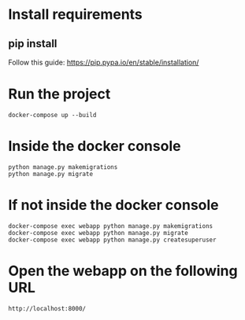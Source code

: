 # Install requirements

## pip install

Follow this guide:
https://pip.pypa.io/en/stable/installation/

# Run the project
    docker-compose up --build

# Inside the docker console
    python manage.py makemigrations
    python manage.py migrate
    
# If not inside the docker console
    docker-compose exec webapp python manage.py makemigrations
    docker-compose exec webapp python manage.py migrate
    docker-compose exec webapp python manage.py createsuperuser

# Open the webapp on the following URL

    http://localhost:8000/
